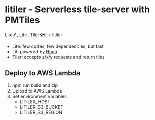# litiler - Serverless tile-server with PMTiles

Lite🪶, Lit🔥, Tiler🗺️ -> litiler

- Lite: few codes, few dependencies, but fast
- Lit: powered by [Hono](https://github.com/honojs/hono)
- Tiler: accepts z/x/y requests and return tiles

## Deploy to AWS Lambda

1. npm run build and zip
2. Upload to AWS Lambda
3. Set environment variables
    - LITILER_HOST
    - LITILER_S3_BUCKET
    - LITILER_S3_REGION
